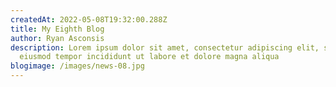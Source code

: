 ```yaml
---
createdAt: 2022-05-08T19:32:00.288Z
title: My Eighth Blog
author: Ryan Asconsis
description: Lorem ipsum dolor sit amet, consectetur adipiscing elit, sed do
  eiusmod tempor incididunt ut labore et dolore magna aliqua
blogimage: /images/news-08.jpg
---
```

